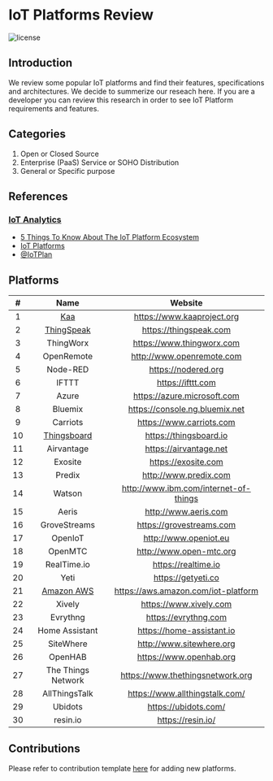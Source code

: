 # IoT Platforms Review

![license](https://img.shields.io/github/license/bambil/iot-platforms-review.svg?style=flat-square)

## Introduction
We review some popular IoT platforms and find their features, specifications and architectures.
We decide to summerize our reseach here. If you are a developer you can review this research in order
to see IoT Platform requirements and features.

## Categories
1. Open or Closed Source
2. Enterprise (PaaS) Service or SOHO Distribution
3. General or Specific purpose

## References
### [IoT Analytics](https://iot-analytics.com/)
- [5 Things To Know About The IoT Platform Ecosystem](https://iot-analytics.com/5-things-know-about-iot-platform/)
- [IoT Platforms](http://iot-analytics.com/wp/wp-content/uploads/2016/01/White-paper-IoT-platforms-The-central-backbone-for-the-Internet-of-Things-Nov-2015-vfi5.pdf)
- [@IoTPlan](https://iot.itrc.ac.ir/)

## Platforms

| # | Name | Website |
|:-:|:----:|:-------:|
| 1 | [Kaa](kaa.md) | https://www.kaaproject.org |
| 2 | [ThingSpeak](thing-speak.md) | https://thingspeak.com |
| 3 | ThingWorx | https://www.thingworx.com |
| 4 | OpenRemote | http://www.openremote.com |
| 5 | Node-RED | https://nodered.org |
| 6 | IFTTT | https://ifttt.com |
| 7 | Azure | https://azure.microsoft.com |
| 8 | Bluemix | https://console.ng.bluemix.net |
| 9 | Carriots | https://www.carriots.com |
| 10 | [Thingsboard](thingsboard.md) | https://thingsboard.io
| 11 | Airvantage | https://airvantage.net |
| 12 | Exosite | https://exosite.com |
| 13 | Predix | http://www.predix.com |
| 14 | Watson | http://www.ibm.com/internet-of-things |
| 15 | Aeris | http://www.aeris.com |
| 16 | GroveStreams | https://grovestreams.com |
| 17 | OpenIoT | http://www.openiot.eu |
| 18 | OpenMTC | http://www.open-mtc.org |
| 19 | RealTime.io | https://realtime.io |
| 20 | Yeti | https://getyeti.co |
| 21 | [Amazon AWS](amazon.md) | https://aws.amazon.com/iot-platform |
| 22 | Xively | https://www.xively.com |
| 23 | Evrythng | https://evrythng.com |
| 24 | Home Assistant | https://home-assistant.io |
| 25 | SiteWhere | http://www.sitewhere.org |
| 26 | OpenHAB | https://www.openhab.org |
| 27 | The Things Network | https://www.thethingsnetwork.org |
| 28 | AllThingsTalk | https://www.allthingstalk.com/ |
| 29 | Ubidots | https://ubidots.com/ |
| 30 | resin.io | https://resin.io/ |

## Contributions
Please refer to contribution template [here]('CONTRIBUTION.md') for adding new platforms.
